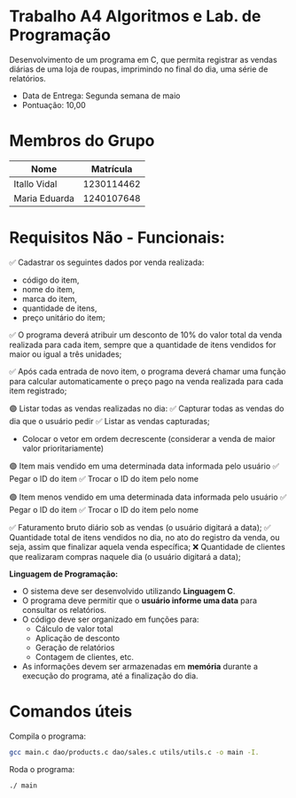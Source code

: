 # Trabalho A4 Algoritmos e Lab. de Programação
Desenvolvimento de um programa em C, que permita registrar as vendas diárias de uma loja de
roupas, imprimindo no final do dia, uma série de relatórios. 

- Data de Entrega: Segunda semana de maio
- Pontuação: 10,00

# Membros do Grupo

| Nome              | Matrícula      |
|-------------------|----------------|
| Itallo Vidal      | 1230114462     |
| Maria Eduarda     | 1240107648     |


# Requisitos Não - Funcionais:
✅ Cadastrar os seguintes dados por venda realizada: 
  - código do item, 
  - nome do item, 
  - marca do item, 
  - quantidade de itens,
  - preço unitário do item;

✅ O programa deverá atribuir um desconto de 10% do valor total da venda realizada para
cada item, sempre que a quantidade de itens vendidos for maior ou igual a três unidades;

✅ Após cada entrada de novo item, o programa deverá chamar uma função para calcular
automaticamente o preço pago na venda realizada para cada item registrado;

🟣 Listar todas as vendas realizadas no dia:
  ✅ Capturar todas as vendas do dia que o usuário pedir 
  ✅ Listar as vendas capturadas;
  -  Colocar o vetor em ordem decrescente (considerar a venda de maior valor prioritariamente)

🟣 Item mais vendido em uma determinada data informada pelo usuário
 ✅ Pegar o ID do item
 ✅ Trocar o ID do item pelo nome

🟣 Item menos vendido em uma determinada data informada pelo usuário
 ✅ Pegar o ID do item
 ✅ Trocar o ID do item pelo nome

✅ Faturamento bruto diário sob as vendas (o usuário digitará a data);
✅ Quantidade total de itens vendidos no dia, no ato do registro da venda, ou seja, assim que finalizar aquela venda específica;
❌ Quantidade de clientes que realizaram compras naquele dia (o usuário digitará a data);

**Linguagem de Programação:**
   - O sistema deve ser desenvolvido utilizando **Linguagem C**.
   - O programa deve permitir que o **usuário informe uma data** para consultar os relatórios.
   - O código deve ser organizado em funções para:
     - Cálculo de valor total
     - Aplicação de desconto
     - Geração de relatórios
     - Contagem de clientes, etc.
   - As informações devem ser armazenadas em **memória** durante a execução do programa, até a finalização do dia.

# Comandos úteis

Compila o programa:
```bash
gcc main.c dao/products.c dao/sales.c utils/utils.c -o main -I.
```

Roda o programa:
```bash
./ main
```
